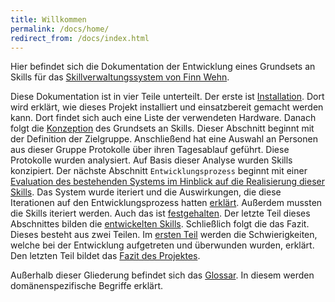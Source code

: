 ```yaml
---
title: Willkommen
permalink: /docs/home/
redirect_from: /docs/index.html
---
```


Hier befindet sich die Dokumentation der Entwicklung eines Grundsets an Skills für das [Skillverwaltungssystem von Finn Wehn](https://fwehn.github.io/pp-voiceassistant/docs/home/). <br>

Diese Dokumentation ist in vier Teile unterteilt. Der erste ist [Installation](./installation/index.md). Dort wird erklärt, wie dieses Projekt installiert und einsatzbereit gemacht werden kann. Dort findet sich auch eine Liste der verwendeten Hardware. Danach folgt die [Konzeption](./conception/index.md) des Grundsets an Skills. Dieser Abschnitt beginnt mit der Definition der Zielgruppe. Anschließend hat eine Auswahl an Personen aus dieser Gruppe Protokolle über ihren Tagesablauf geführt. Diese Protokolle wurden analysiert. Auf Basis dieser Analyse wurden Skills konzipiert. Der nächste Abschnitt `Entwicklungsprozess` beginnt mit einer [Evaluation des bestehenden Systems im Hinblick auf die Realisierung dieser Skills](./method/evaluation/index.md). Das System wurde iteriert und die Auswirkungen, die diese Iterationen auf den Entwicklungsprozess hatten [erklärt](./method/develop-skills/instruction.md). Außerdem mussten die Skills iteriert werden. Auch das ist [festgehalten](./method/iterated-requirements.md). Der letzte Teil dieses Abschnittes bilden die [entwickelten Skills](./method/skills/index.md). Schließlich folgt die das Fazit. Dieses besteht aus zwei Teilen. Im [ersten Teil](./conclusion/difficulties.md) werden die Schwierigkeiten, welche bei der Entwicklung aufgetreten und überwunden wurden, erklärt. Den letzten Teil bildet das [Fazit des Projektes](./conclusion/conclusion.md). <br>

Außerhalb dieser Gliederung befindet sich das [Glossar](./glossary). In diesem werden domänenspezifische Begriffe erklärt.